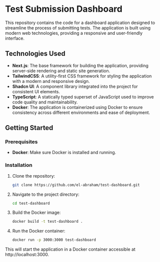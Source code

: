 # Test Submission Dashboard

This repository contains the code for a dashboard application designed to streamline the process of submitting tests. The application is built using modern web technologies, providing a responsive and user-friendly interface.

## Technologies Used

- **Next.js**: The base framework for building the application, providing server-side rendering and static site generation.
- **TailwindCSS**: A utility-first CSS framework for styling the application with a modern and responsive design.
- **Shadcn UI**: A component library integrated into the project for consistent UI elements.
- **TypeScript**: A statically typed superset of JavaScript used to improve code quality and maintainability.
- **Docker**: The application is containerized using Docker to ensure consistency across different environments and ease of deployment.

## Getting Started

### Prerequisites

- **Docker**: Make sure Docker is installed and running.

### Installation

1. Clone the repository:

   ```bash
   git clone https://github.com/el-abraham/test-dashboard.git
   ```

2. Navigate to the project directory:

   ```bash
   cd test-dashboard
   ```

3. Build the Docker image:

   ```bash
   docker build -t test-dashboard .
   ```

4. Run the Docker container:

   ```bash
   docker run -p 3000:3000 test-dashboard
   ```

This will start the application in a Docker container accessible at http://localhost:3000.

